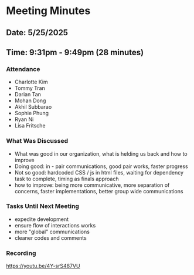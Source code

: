 # Meeting Minutes
## Date: 5/25/2025
## Time: 9:31pm - 9:49pm (28 minutes)
### Attendance
- Charlotte Kim
- Tommy Tran
- Darian Tan
- Mohan Dong
- Akhil Subbarao
- Sophie Phung
- Ryan Ni
- Lisa Fritsche
  
### What Was Discussed
- What was good in our organization, what is helding us back and how to improve
- Doing good: in - pair communications, good pair works, faster progress
- Not so good: hardcoded CSS / js in html files, waiting for dependency task to complete, timing as finals approach
- how to improve: being more communicative, more separation of concerns, faster implementations, better group wide communications

### Tasks Until Next Meeting
- expedite development
- ensure flow of interactions works
- more "global" communications
- cleaner codes and comments

### Recording 
https://youtu.be/4Y-srS487VU